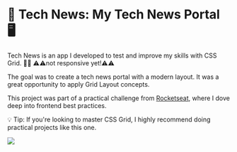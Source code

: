 <h1>🚀 Tech News: My Tech News Portal 🖥️</h1>

Tech News is an app I developed to test and improve my skills with CSS Grid. 🧑‍💻 ⚠️⚠️not responsive yet!⚠️⚠️

The goal was to create a tech news portal with a modern layout. It was a great opportunity to apply Grid Layout concepts.

This project was part of a practical challenge from <a href="https://www.rocketseat.com.br/" target="_blank">Rocketseat</a>, where I dove deep into frontend best practices.

💡 Tip: If you're looking to master CSS Grid, I highly recommend doing practical projects like this one.

<img src="https://github.com/user-attachments/assets/72936479-ab56-4678-853a-71fb0938f784">

